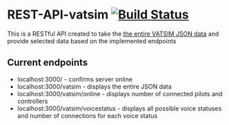 # REST-API-vatsim [![Build Status](https://travis-ci.org/simpson2/REST-API-vatsim.svg?branch=master)](https://travis-ci.org/simpson2/REST-API-vatsim)

This is a RESTful API created to take the [the entire VATSIM JSON data](http://eu.data.vatsim.net/vatsim-data.json)
and provide selected data based on the implemented endpoints

## Current endpoints

* localhost:3000/ - confirms server online  
* localhost:3000/vatsim - displays the entire JSON data
* localhost:3000/vatsim/online - displays number of connected pilots and controllers
* localhost:3000/vatsim/voicestatus - displays all possible voice statuses and number of connections for each voice status

